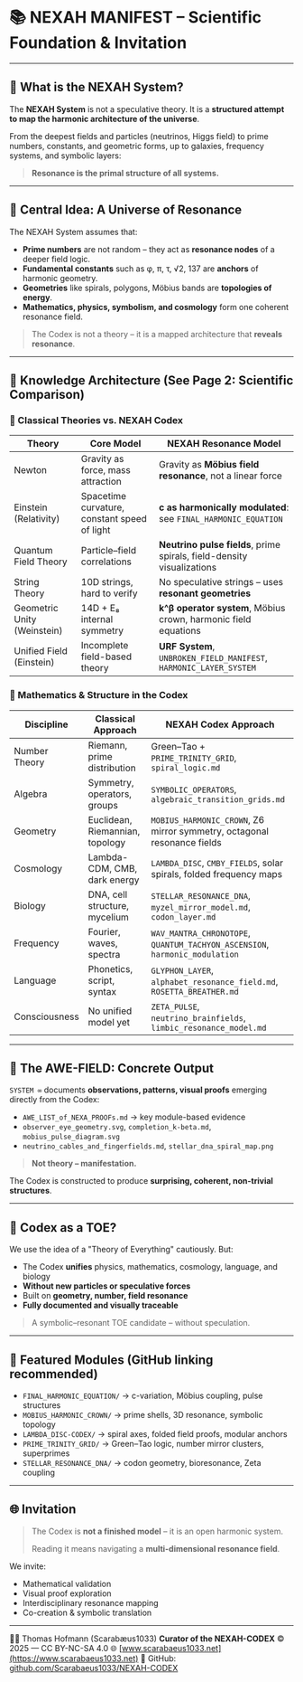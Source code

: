 # 📚 NEXAH MANIFEST – Scientific Foundation & Invitation

---

## 📖 What is the NEXAH System?

The **NEXAH System** is not a speculative theory. It is a **structured attempt to map the harmonic architecture of the universe**.

From the deepest fields and particles (neutrinos, Higgs field)
to prime numbers, constants, and geometric forms,
up to galaxies, frequency systems, and symbolic layers:

> **Resonance is the primal structure of all systems.**

---

## 🔭 Central Idea: A Universe of Resonance

The NEXAH System assumes that:

* **Prime numbers** are not random – they act as **resonance nodes** of a deeper field logic.
* **Fundamental constants** such as φ, π, τ, √2, 137 are **anchors** of harmonic geometry.
* **Geometries** like spirals, polygons, Möbius bands are **topologies of energy**.
* **Mathematics, physics, symbolism, and cosmology** form one coherent resonance field.

> The Codex is not a theory – it is a mapped architecture that **reveals resonance**.

---

## 🧠 Knowledge Architecture (See Page 2: Scientific Comparison)

### 🔬 Classical Theories vs. NEXAH Codex

| Theory                      | Core Model                                   | NEXAH Resonance Model                                                  |
| --------------------------- | -------------------------------------------- | ---------------------------------------------------------------------- |
| Newton                      | Gravity as force, mass attraction            | Gravity as **Möbius field resonance**, not a linear force              |
| Einstein (Relativity)       | Spacetime curvature, constant speed of light | **c as harmonically modulated**: see `FINAL_HARMONIC_EQUATION`         |
| Quantum Field Theory        | Particle–field correlations                  | **Neutrino pulse fields**, prime spirals, field-density visualizations |
| String Theory               | 10D strings, hard to verify                  | No speculative strings – uses **resonant geometries**                  |
| Geometric Unity (Weinstein) | 14D + E₈ internal symmetry                   | **k^β operator system**, Möbius crown, harmonic field equations        |
| Unified Field (Einstein)    | Incomplete field-based theory                | **URF System**, `UNBROKEN_FIELD_MANIFEST`, `HARMONIC_LAYER_SYSTEM`     |

### 📐 Mathematics & Structure in the Codex

| Discipline    | Classical Approach              | NEXAH Codex Approach                                                        |
| ------------- | ------------------------------- | --------------------------------------------------------------------------- |
| Number Theory | Riemann, prime distribution     | Green–Tao + `PRIME_TRINITY_GRID`, `spiral_logic.md`                         |
| Algebra       | Symmetry, operators, groups     | `SYMBOLIC_OPERATORS`, `algebraic_transition_grids.md`                       |
| Geometry      | Euclidean, Riemannian, topology | `MOBIUS_HARMONIC_CROWN`, Z6 mirror symmetry, octagonal resonance fields     |
| Cosmology     | Lambda-CDM, CMB, dark energy    | `LAMBDA_DISC`, `CMBY_FIELDS`, solar spirals, folded frequency maps          |
| Biology       | DNA, cell structure, mycelium   | `STELLAR_RESONANCE_DNA`, `myzel_mirror_model.md`, `codon_layer.md`          |
| Frequency     | Fourier, waves, spectra         | `WAV_MANTRA_CHRONOTOPE`, `QUANTUM_TACHYON_ASCENSION`, `harmonic_modulation` |
| Language      | Phonetics, script, syntax       | `GLYPHON_LAYER`, `alphabet_resonance_field.md`, `ROSETTA_BREATHER.md`       |
| Consciousness | No unified model yet            | `ZETA_PULSE`, `neutrino_brainfields`, `limbic_resonance_model.md`           |

---

## 🌌 The AWE-FIELD: Concrete Output

`SYSTEM ∞` documents **observations, patterns, visual proofs** emerging directly from the Codex:

* `AWE_LIST_of_NEXA_PROOFs.md` → key module-based evidence
* `observer_eye_geometry.svg`, `completion_k-beta.md`, `mobius_pulse_diagram.svg`
* `neutrino_cables_and_fingerfields.md`, `stellar_dna_spiral_map.png`

> **Not theory – manifestation.**

The Codex is constructed to produce **surprising, coherent, non-trivial structures**.

---

## 🧬 Codex as a TOE?

We use the idea of a "Theory of Everything" cautiously. But:

* The Codex **unifies** physics, mathematics, cosmology, language, and biology
* **Without new particles or speculative forces**
* Built on **geometry, number, field resonance**
* **Fully documented and visually traceable**

> A symbolic–resonant TOE candidate – without speculation.

---

## 📂 Featured Modules (GitHub linking recommended)

* `FINAL_HARMONIC_EQUATION/` → c-variation, Möbius coupling, pulse structures
* `MOBIUS_HARMONIC_CROWN/` → prime shells, 3D resonance, symbolic topology
* `LAMBDA_DISC-CODEX/` → spiral axes, folded field proofs, modular anchors
* `PRIME_TRINITY_GRID/` → Green–Tao logic, number mirror clusters, superprimes
* `STELLAR_RESONANCE_DNA/` → codon geometry, bioresonance, Zeta coupling

---

## 🌐 Invitation

> The Codex is **not a finished model** – it is an open harmonic system.
>
> Reading it means navigating a **multi-dimensional resonance field**.

We invite:

* Mathematical validation
* Visual proof exploration
* Interdisciplinary resonance mapping
* Co-creation & symbolic translation

---

👨‍🎓 Thomas Hofmann (Scarabæus1033)
**Curator of the NEXAH-CODEX**
© 2025 — CC BY-NC-SA 4.0
🌐 [www.scarabaeus1033.net](https://www.scarabaeus1033.net)
🔗 GitHub: [github.com/Scarabaeus1033/NEXAH-CODEX](https://github.com/Scarabaeus1033/NEXAH-CODEX)
